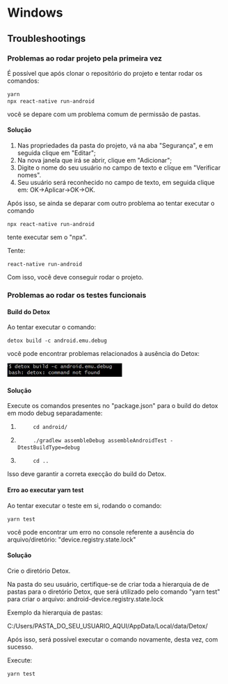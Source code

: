 # Windows

## Troubleshootings

### Problemas ao rodar projeto pela primeira vez

É possível que após clonar o repositório do projeto e tentar rodar os comandos:

    yarn
    npx react-native run-android

você se depare com um problema comum de permissão de pastas.

#### Solução

1.  Nas propriedades da pasta do projeto, vá na aba "Segurança", e em seguida
    clique em "Editar";
2.  Na nova janela que irá se abrir, clique em "Adicionar";
3.  Digite o nome do seu usuário no campo de texto e clique em "Verificar
    nomes".
4.  Seu usuário será reconhecido no campo de texto, em seguida clique em:
    OK->Aplicar->OK->OK.

Após isso, se ainda se deparar com outro problema ao tentar executar o comando

    npx react-native run-android

tente executar sem o "npx".

Tente:

    react-native run-android

Com isso, você deve conseguir rodar o projeto.

### Problemas ao rodar os testes funcionais

#### Build do Detox

Ao tentar executar o comando:

    detox build -c android.emu.debug

você pode encontrar problemas relacionados à ausência do Detox:

![bash: detox not found](./src/assets/img/readme/detox_not_found.jpg)

#### Solução

Execute os comandos presentes no "package.json" para o build do detox em modo
debug separadamente:

1.          cd android/
2.          ./gradlew assembleDebug assembleAndroidTest -DtestBuildType=debug
3.          cd ..

Isso deve garantir a correta execção do build do Detox.

#### Erro ao executar yarn test

Ao tentar executar o teste em si, rodando o comando:

    yarn test

você pode encontrar um erro no console referente a ausência do
arquivo/diretório: "device.registry.state.lock"

#### Solução

Crie o diretório Detox.

Na pasta do seu usuário, certifique-se de criar toda a hierarquia de de pastas
para o diretório Detox, que será utilizado pelo comando "yarn test" para criar o
arquivo: android-device.registry.state.lock

Exemplo da hierarquia de pastas:

C:/Users/PASTA_DO_SEU_USUARIO_AQUI/AppData/Local/data/Detox/

Após isso, será possível executar o comando novamente, desta vez, com sucesso.

Execute:

    yarn test
